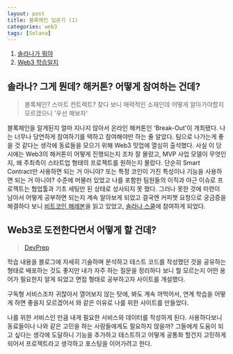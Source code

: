 ```yaml
---
layout: post
title: 블록체인 입문기 (1)
categories: web3
tags: [Solana]
---
```

1. [솔라나가 뭐야](#솔라나-그게-뭔데-해커톤-어떻게-참여하는-건데)
2. [Web3 학습일지](#Web3로-도전한다면서-어떻게-할-건데)

## 솔라나? 그게 뭔데? 해커톤? 어떻게 참여하는 건데?

> 블록체인? 스마트 컨트랙트? 찾다 보니 매력적인 소재인데 어떻게 알아가야할지 모르겠으니 '우선 해보자'

블록체인을 알게된지 얼마 지나지 않아서 온라인 해커톤인 'Break-Out'이 개최됐다.
나는 너무나 당연하게 참여하기를 택하고 참여해야만 하는 줄 알았다. 팀으로 나가는게 좋을 것 같다는 생각에 동료들을 모으기 위해 Web3 밋업에 열심히 출석했다.
사실 이 당시에는 Web3의 해커톤이 어떻게 진행되는지 조차 잘 몰랐고, MVP 사업 모델이 무엇인지, 왜 주최측이 스타트업 형태의 프로젝트를 원하는지 몰랐다.
단순히 Smart Contract만 사용하면 되는 거 아니야? 또는 특정 코인이 가진 특성이나 기능을 사용하면 되는 거 아니야? 수준에 머물러 있었고 나를 포함한 팀원들의 이직과 야근 이슈로 프로젝트는 협업툴과 기초 세팅만 된 상태로 성사되지 못 했다. 그러나 못한 것에 미련이 남아서 어떻게 공부하면 되는지 계속 알아보게 되었고
결국엔 커피챗 요청으로 궁금증을 해결하다 보니 [비트코인 해례본](https://github.com/noncelab/bitcoin-haerye/blob/main/mastering%20bitcoin/index.md)을 읽고 있었고, [솔라나 스쿨](https://ackee.xyz/school-of-solana?ref=blog.colosseum.com)에 참여하게 되었다.

## Web3로 도전한다면서 어떻게 할 건데?

> [DevPrep](https://devwithme.netlify.app/)

학습 내용을 블로그에 자세히 기술하며 분석하고 테스트 코드를 작성했던 것을 공유하는 형태로 배포하는 것도 좋지만 내가 자주 하는 질문을 정리하다 보니 뭘 모르는지 어떤 용어가 필요한지 알게 되었고 면접 형태로 공부하고자 사이트를 개설했다.

구독형 서비스조차 귀찮아서 열어보지 않는 탓에, 봐도 계속 까먹어서, 연계 학습을 어떻게 하면 좋을지 모르겠어서 와 같은 이유로 나를 위한 사이트를 만들었다.

나를 위한 서비스인 만큼 내게 필요한 서비스와 데이터를 작성하게 된다. 사용하다보니 동료들이나 나와 같은 고민을 하는 사람들에게도 필요하지 않을까? 그들에게 도움이 되고 싶다는 생각에 도달하니 기능을 추가하고 테스트하고 어떻게 공통화 할건지 고민하게 되어서 프로젝트라고 생각하고 포스팅을 이어가려고 한다.
